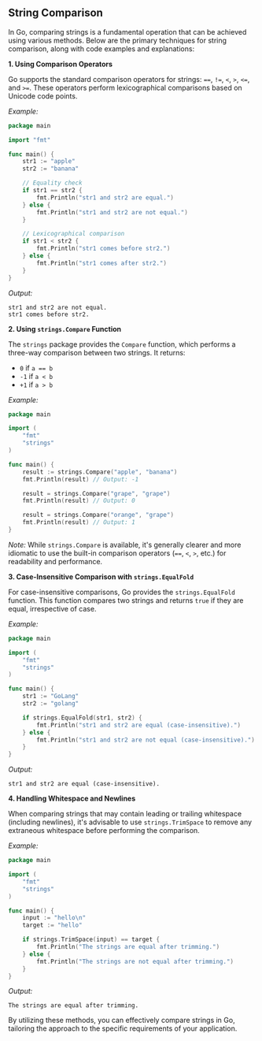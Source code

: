 ## String Comparison

In Go, comparing strings is a fundamental operation that can be achieved using various methods. Below are the primary techniques for string comparison, along with code examples and explanations:

**1. Using Comparison Operators**

Go supports the standard comparison operators for strings: `==`, `!=`, `<`, `>`, `<=`, and `>=`. These operators perform lexicographical comparisons based on Unicode code points.

_Example:_

```go
package main

import "fmt"

func main() {
    str1 := "apple"
    str2 := "banana"

    // Equality check
    if str1 == str2 {
        fmt.Println("str1 and str2 are equal.")
    } else {
        fmt.Println("str1 and str2 are not equal.")
    }

    // Lexicographical comparison
    if str1 < str2 {
        fmt.Println("str1 comes before str2.")
    } else {
        fmt.Println("str1 comes after str2.")
    }
}
```

_Output:_

```
str1 and str2 are not equal.
str1 comes before str2.
```

**2. Using `strings.Compare` Function**

The `strings` package provides the `Compare` function, which performs a three-way comparison between two strings. It returns:

- `0` if `a == b`
- `-1` if `a < b`
- `+1` if `a > b`

_Example:_

```go
package main

import (
    "fmt"
    "strings"
)

func main() {
    result := strings.Compare("apple", "banana")
    fmt.Println(result) // Output: -1

    result = strings.Compare("grape", "grape")
    fmt.Println(result) // Output: 0

    result = strings.Compare("orange", "grape")
    fmt.Println(result) // Output: 1
}
```

_Note:_ While `strings.Compare` is available, it's generally clearer and more idiomatic to use the built-in comparison operators (`==`, `<`, `>`, etc.) for readability and performance.

**3. Case-Insensitive Comparison with `strings.EqualFold`**

For case-insensitive comparisons, Go provides the `strings.EqualFold` function. This function compares two strings and returns `true` if they are equal, irrespective of case.

_Example:_

```go
package main

import (
    "fmt"
    "strings"
)

func main() {
    str1 := "GoLang"
    str2 := "golang"

    if strings.EqualFold(str1, str2) {
        fmt.Println("str1 and str2 are equal (case-insensitive).")
    } else {
        fmt.Println("str1 and str2 are not equal (case-insensitive).")
    }
}
```

_Output:_

```
str1 and str2 are equal (case-insensitive).
```

**4. Handling Whitespace and Newlines**

When comparing strings that may contain leading or trailing whitespace (including newlines), it's advisable to use `strings.TrimSpace` to remove any extraneous whitespace before performing the comparison.

_Example:_

```go
package main

import (
    "fmt"
    "strings"
)

func main() {
    input := "hello\n"
    target := "hello"

    if strings.TrimSpace(input) == target {
        fmt.Println("The strings are equal after trimming.")
    } else {
        fmt.Println("The strings are not equal after trimming.")
    }
}
```

_Output:_

```
The strings are equal after trimming.
```

By utilizing these methods, you can effectively compare strings in Go, tailoring the approach to the specific requirements of your application.

